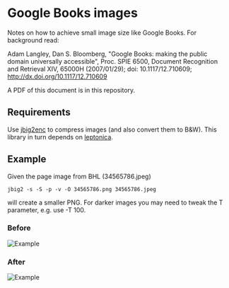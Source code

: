 # Google Books images

Notes on how to achieve small image size like Google Books. For background read:

 Adam Langley, Dan S. Bloomberg, "Google Books: making the public domain universally accessible", Proc. SPIE 6500, Document Recognition and Retrieval XIV, 65000H (2007/01/29); doi: 10.1117/12.710609; http://dx.doi.org/10.1117/12.710609

A PDF of this document is in this repository.

## Requirements

Use [jbig2enc](https://github.com/agl/jbig2enc) to compress images (and also convert them to B&W). This library in turn depends on [leptonica](http://leptonica.com).

## Example

Given the page image from BHL (34565786.jpeg)

```
jbig2 -s -S -p -v -O 34565786.png 34565786.jpeg 
```

will create a smaller PNG. For darker images you may need to tweak the T parameter, e.g. use -T 100.

### Before
![Example](https://github.com/rdmpage/google-book-images/raw/master/34565786.jpeg)

### After
![Example](https://github.com/rdmpage/google-book-images/raw/master/34565786.png)

